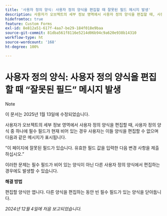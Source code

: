 ```yaml
---
title: '사용자 정의 양식: 사용자 정의 양식을 편집할 때 잘못된 필드 메시지 발생'
description: 사용자가 오브젝트의 세부 정보 영역에서 사용자 정의 양식을 편집할 때, 사용자 정의 양식 중 하나에 필수 필드가 현재 비어 있는 경우 사용자는 양식을 편집할 수 없으며 메시지가 표시됩니다. 해결 방법을 사용할 수 있습니다.
hidefromtoc: true
feature: Custom Forms
exl-id: 8e812a51-617f-4aa7-be29-184f018e9baa
source-git-commit: 81dba561f8116e5214d06b94c9a620e938b14310
workflow-type: ht
source-wordcount: '168'
ht-degree: 100%

---
```


# 사용자 정의 양식: 사용자 정의 양식을 편집할 때 “잘못된 필드” 메시지 발생

>[!NOTE]
>
>이 문서는 2025년 1월 13일에 수정되었습니다.

사용자가 오브젝트의 세부 정보 영역에서 사용자 정의 양식을 편집할 때, 사용자 정의 양식 중 하나에 필수 필드가 현재 비어 있는 경우 사용자는 이들 양식을 편집할 수 없으며 다음과 같은 메시지가 표시됩니다.

“이 페이지에 잘못된 필드가 있습니다. 유효한 필드 값을 입력한 다음 변경 사항을 제출하십시오.”

이러한 문제는 필수 필드가 비어 있는 양식이 아닌 다른 사용자 정의 양식에서 편집하는 경우에도 발생할 수 있습니다.

**해결 방법**

편집할 양식만 엽니다. 다른 양식을 편집하는 동안 빈 필수 필드가 있는 양식을 닫아둡니다.

_2024년 12월 4일에 처음 보고되었습니다._
